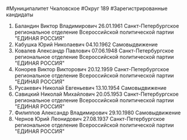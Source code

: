 #Муниципалитет
Чкаловское
#Округ
189
#Зарегистрированные кандидаты
1. Баландин Виктор Владимирович 26.01.1961
Санкт-Петербургское региональное отделение Всероссийской политической партии "ЕДИНАЯ РОССИЯ"
2. Кабушка Юрий Николаевич 04.10.1962
Самовыдвижение
3. Ковалев Александр Павлович 07.06.1948
Санкт-Петербургское региональное отделение Всероссийской политической партии "ЕДИНАЯ РОССИЯ"
4. Конорев Виктор Викторович 20.12.1959
Санкт-Петербургское региональное отделение Всероссийской политической партии "ЕДИНАЯ РОССИЯ"
5. Русакевич Николай Евгеньевич 13.10.1954
Самовыдвижение
6. Савицкий Николай Михайлович 20.05.1953
Санкт-Петербургское региональное отделение Всероссийской политической партии "ЕДИНАЯ РОССИЯ"
7. Филиппов Александр Владимирович 29.10.1980
Самовыдвижение
8. Чернов Юрий Леонидович 27.08.1937
Санкт-Петербургское региональное отделение Всероссийской политической партии "ЕДИНАЯ РОССИЯ"
